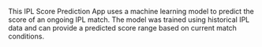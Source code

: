This IPL Score Prediction App uses a machine learning model to predict the score of an ongoing IPL match. The model was trained using historical IPL data and can provide a predicted score range based on current match conditions.
